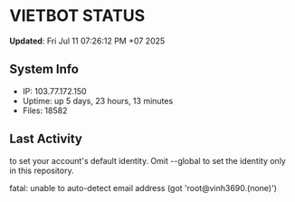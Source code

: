 # VIETBOT STATUS
**Updated**: Fri Jul 11 07:26:12 PM +07 2025

## System Info
- IP: 103.77.172.150
- Uptime: up 5 days, 23 hours, 13 minutes
- Files: 18582

## Last Activity

to set your account's default identity.
Omit --global to set the identity only in this repository.

fatal: unable to auto-detect email address (got 'root@vinh3690.(none)')
